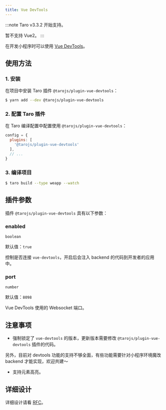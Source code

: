 ```yaml
---
title: Vue DevTools
---
```


:::note
Taro v3.3.2 开始支持。

暂不支持 Vue2。
:::

在开发小程序时可以使用 [Vue DevTools](https://devtools.vuejs.org/guide/installation.html)。

## 使用方法

### 1. 安装

在项目中安装 Taro 插件 `@tarojs/plugin-vue-devtools`：

```sh
$ yarn add --dev @tarojs/plugin-vue-devtools
```

### 2. 配置 Taro 插件

在 Taro 编译配置中配置使用 `@tarojs/plugin-vue-devtools`：

```js title="config/dev.js"
config = {
  plugins: [
    '@tarojs/plugin-vue-devtools'
  ],
  // ...
}
```

### 3. 编译项目

```sh
$ taro build --type weapp --watch
```

## 插件参数

插件 `@tarojs/plugin-vue-devtools` 具有以下参数：

### enabled

`boolean`

默认值：`true`

控制是否连接 `vue-devtools`，开启后会注入 backend 的代码到开发者的应用中。

### port

`number`

默认值：`8098`

Vue DevTools 使用的 Websocket 端口。

## 注意事项

- 强制锁定了 `vue-devtools` 的版本，更新版本需要修改 `@tarojs/plugin-vue-devtools` 插件的代码。

另外，目前对 devtools 功能的支持不够全面，有些功能需要针对小程序环境魔改 backend 才能实现，欢迎共建～

- 支持元素高亮。

## 详细设计

详细设计请看 [RFC](https://github.com/NervJS/taro-rfcs/blob/master/rfcs/0006-vue-devtools.md)。
